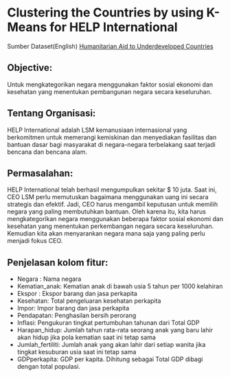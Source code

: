 # Clustering the Countries by using K-Means for HELP International
Sumber Dataset(English)
[Humanitarian Aid to Underdeveloped Countries](https://www.kaggle.com/ramlalnaik/humanitarian-aid-to-underdeveloped-countries/data)

## Objective: 

Untuk mengkategorikan negara menggunakan faktor sosial ekonomi dan kesehatan yang menentukan pembangunan negara secara keseluruhan.


## Tentang Organisasi:

HELP International adalah LSM kemanusiaan internasional yang berkomitmen untuk memerangi kemiskinan dan menyediakan fasilitas dan bantuan dasar bagi masyarakat di negara-negara terbelakang saat terjadi bencana dan bencana alam.

 

## Permasalahan:

HELP International telah berhasil mengumpulkan sekitar $ 10 juta. Saat ini, CEO LSM perlu memutuskan bagaimana menggunakan uang ini secara strategis dan efektif. Jadi, CEO harus mengambil keputusan untuk memilih negara yang paling membutuhkan bantuan. Oleh karena itu, kita harus mengkategorikan negara menggunakan beberapa faktor sosial ekonomi dan kesehatan yang menentukan perkembangan negara secara keseluruhan. Kemudian kita akan menyarankan negara mana saja  yang paling perlu menjadi fokus CEO.

 

## Penjelasan kolom fitur:

- Negara : Nama negara
- Kematian_anak: Kematian anak di bawah usia 5 tahun per 1000 kelahiran
- Ekspor : Ekspor barang dan jasa perkapita
- Kesehatan: Total pengeluaran kesehatan perkapita
- Impor: Impor barang dan jasa perkapita
- Pendapatan: Penghasilan bersih perorang
- Inflasi: Pengukuran tingkat pertumbuhan tahunan dari Total GDP 
- Harapan_hidup: Jumlah tahun rata-rata seorang anak yang baru lahir akan hidup jika pola kematian saat ini tetap sama
- Jumlah_fertiliti: Jumlah anak yang akan lahir dari setiap wanita jika tingkat kesuburan usia saat ini tetap sama
- GDPperkapita: GDP per kapita. Dihitung sebagai Total GDP dibagi dengan total populasi. 
